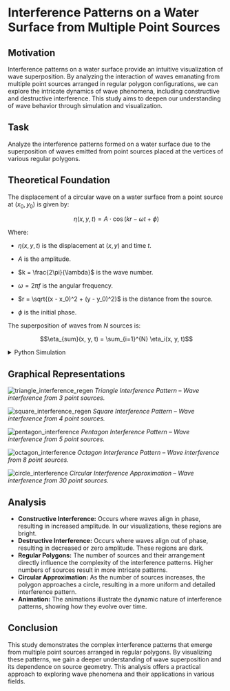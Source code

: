 # Interference Patterns on a Water Surface from Multiple Point Sources

## Motivation

Interference patterns on a water surface provide an intuitive visualization of wave superposition. By analyzing the interaction of waves emanating from multiple point sources arranged in regular polygon configurations, we can explore the intricate dynamics of wave phenomena, including constructive and destructive interference. This study aims to deepen our understanding of wave behavior through simulation and visualization.

## Task

Analyze the interference patterns formed on a water surface due to the superposition of waves emitted from point sources placed at the vertices of various regular polygons.

## Theoretical Foundation

The displacement of a circular wave on a water surface from a point source at $(x_0, y_0)$ is given by:

$$\eta(x, y, t) = A \cdot \cos(kr - \omega t + \phi)$$

Where:

-   $\eta(x, y, t)$ is the displacement at $(x, y)$ and time $t$.

-   $A$ is the amplitude.

-   $k = \frac{2\pi}{\lambda}$ is the wave number.

-   $\omega = 2\pi f$ is the angular frequency.

-   $r = \sqrt{(x - x_0)^2 + (y - y_0)^2}$ is the distance from the source.

-   $\phi$ is the initial phase.

The superposition of waves from $N$ sources is:

$$\eta_{sum}(x, y, t) = \sum_{i=1}^{N} \eta_i(x, y, t)$$

<details>

<summary> Python Simulation </summary>

``` python 
import numpy as np
import matplotlib.pyplot as plt
import matplotlib.animation as animation

def wave_displacement(x, y, x0, y0, A, k, omega, t, phi):
    r = np.sqrt((x - x0)**2 + (y - y0)**2)
    return A * np.cos(k * r - omega * t + phi)

def superposition(x, y, sources, A, k, omega, t, phi):
    total_displacement = np.zeros_like(x)
    for x0, y0 in sources:
        total_displacement += wave_displacement(x, y, x0, y0, A, k, omega, t, phi)
    return total_displacement

def generate_sources(n, radius):
    theta = np.linspace(0, 2 * np.pi, n, endpoint=False)
    return [(radius * np.cos(t), radius * np.sin(t)) for t in theta]

def visualize_interference(sources, A, wavelength, frequency, duration, frames, filename):
    k = 2 * np.pi / wavelength
    omega = 2 * np.pi * frequency
    phi = 0
    t_values = np.linspace(0, duration, frames)
    x = np.linspace(-3, 3, 500)
    y = np.linspace(-3, 3, 500)
    X, Y = np.meshgrid(x, y)

    fig, ax = plt.subplots(figsize=(8, 8))
    img = ax.imshow(superposition(X, Y, sources, A, k, omega, 0, phi), cmap='viridis', extent=[-3, 3, -3, 3], animated=True)

    def update(frame):
        img.set_array(superposition(X, Y, sources, A, k, omega, t_values[frame], phi))
        return img,

    ani = animation.FuncAnimation(fig, update, frames=frames, blit=True)
    ani.save(filename, writer='pillow', fps=10)
    plt.close()


# Parameters
A = 1
wavelength = 1
frequency = 1
duration = 10
frames = 100

# Examples
# Triangle
triangle_sources = generate_sources(3, 1)
visualize_interference(triangle_sources, A, wavelength, frequency, duration, frames, 'triangle_interference.gif')
print("Triangle interference animation generated.")

# Square
square_sources = generate_sources(4, 1)
visualize_interference(square_sources, A, wavelength, frequency, duration, frames, 'square_interference.gif')
print("Square interference animation generated.")

# Pentagon
pentagon_sources = generate_sources(5, 1)
visualize_interference(pentagon_sources, A, wavelength, frequency, duration, frames, 'pentagon_interference.gif')
print("Pentagon interference animation generated.")

# Hexagon
hexagon_sources = generate_sources(6, 1)
visualize_interference(hexagon_sources, A, wavelength, frequency, duration, frames, 'hexagon_interference.gif')
print("Hexagon interference animation generated.")

# Octagon
octagon_sources = generate_sources(8, 1)
visualize_interference(octagon_sources, A, wavelength, frequency, duration, frames, 'octagon_interference.gif')
print("Octagon interference animation generated.")

# Circle (Approximation)
circle_sources = generate_sources(30, 1)
visualize_interference(circle_sources, A, wavelength, frequency, duration, frames, 'circle_interference.gif')
print("Circle interference animation generated.")

```
</details>


## Graphical Representations


![triangle_interference_regen](../../Animations/triangle_interference_regen.gif)
*Triangle Interference Pattern – Wave interference from 3 point sources.*




![square_interference_regen](../../Animations/square_interference_regen.gif)
*Square Interference Pattern – Wave interference from 4 point sources.*



![pentagon_interference](../../Animations/pentagon_interference.gif)
*Pentagon Interference Pattern – Wave interference from 5 point sources.*




![octagon_interference](../../Animations/octagon_interference.gif)
*Octagon Interference Pattern – Wave interference from 8 point sources.*




![circle_interference](../../Animations/circle_interference.gif)
*Circular Interference Approximation – Wave interference from 30 point sources.*




## Analysis
* **Constructive Interference:** Occurs where waves align in phase, resulting in increased amplitude. In our visualizations, these regions are bright.
* **Destructive Interference:** Occurs where waves align out of phase, resulting in decreased or zero amplitude. These regions are dark.
* **Regular Polygons:** The number of sources and their arrangement directly influence the complexity of the interference patterns. Higher numbers of sources result in more intricate patterns.
* **Circular Approximation:** As the number of sources increases, the polygon approaches a circle, resulting in a more uniform and detailed interference pattern.
* **Animation:** The animations illustrate the dynamic nature of interference patterns, showing how they evolve over time.




## Conclusion
This study demonstrates the complex interference patterns that emerge from multiple point sources arranged in regular polygons. By visualizing these patterns, we gain a deeper understanding of wave superposition and its dependence on source geometry. This analysis offers a practical approach to exploring wave phenomena and their applications in various fields.